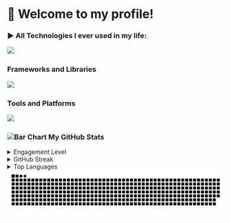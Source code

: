 # 🚩 Welcome to my profile! 

### ▶ All Technologies I ever used in my life:

<a href="https://skillicons.dev">
  <img src="https://skillicons.dev/icons?i=js,html,css,py,c" />
</a>

### Frameworks and Libraries
<a href="https://skillicons.dev">
  <img src="https://skillicons.dev/icons?i=nodejs,discordjs" />
</a>

### Tools and Platforms
<a href="https://skillicons.dev">
  <img src="https://skillicons.dev/icons?i=git,github,figma,discord" />
</a>

### <img src="https://raw.githubusercontent.com/Tarikul-Islam-Anik/Animated-Fluent-Emojis/master/Emojis/Objects/Bar%20Chart.png" alt="Bar Chart" width="30" height="30" /> My GitHub Stats

<details>
  <summary> Engagement Level </summary>
  <p>
    <img src="https://github-readme-stats.vercel.app/api?username=matteoludovino&theme=midnight-purple&show_icons=true&hide_border=true&count_private=true" alt="GitHub Stats">
  </p>
</details>
<details>
  <summary> GitHub Streak </summary>
  <p>
    <img src="https://github-readme-streak-stats.herokuapp.com/?user=matteoludovino&theme=midnight-purple&hide_border=true" alt="GitHub Streak">
  </p>
</details>
<details>
  <summary> Top Languages </summary>
  <p>
    <img src="https://github-readme-stats.vercel.app/api/top-langs/?username=matteoludovino&theme=midnight-purple&show_icons=true&hide_border=true&layout=compact" alt="Top Langs">
  </p>
</details>

<picture>
  <source media="(prefers-color-scheme: dark)" srcset="https://raw.githubusercontent.com/mari4souza/mari4souza/output/github-contribution-grid-snake-dark.svg">
  <source media="(prefers-color-scheme: light)" srcset="https://raw.githubusercontent.com/mari4souza/mari4souza/output/github-contribution-grid-snake.svg">
  <img alt="github contribution grid snake animation" src="https://raw.githubusercontent.com/mari4souza/mari4souza/output/github-contribution-grid-snake.svg">
</picture>
<br><br>
